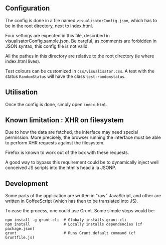 ## Configuration

The config is done in a file named `visualisatorConfig.json`, which has
to be in the root directory, next to index.html.

Four settings are expected in this file, described in
visualisatorConfig.sample.json. Be careful, as comments are forbidden in
JSON syntax, this config file is not valid.

All the pathes in this directory are relative to the root directory (ie
where index.html lives).

Test colours can be customized in `css/visualisator.css`. A test with
the status `RandomStatus` will have the class `test-randomstatus`.

## Utilisation

Once the config is done, simply open `index.html`.

## Known limitation : XHR on filesystem

Due to how the data are fetched, the interface may need special
permission. More precisely, the browser running the interface must be
able to perform XHR requests against the filesystem.

Firefox is known to work out of the box with these requests.

A good way to bypass this requirement could be to dynamically inject
well conceived JS scripts into the html's head à la JSONP.

## Development

Some parts of the application are written in "raw" JavaScript, and other
are written in CoffeeScript (which has then to be translated into JS).

To ease the process, one could use Grunt. Some simple steps would be:

    npm install -g grunt-cli  # Globaly installs grunt-cli
    npm install               # Locally installs dependencies (cf package.json)
    grunt                     # Runs Grunt default command (cf Gruntfile.js)
